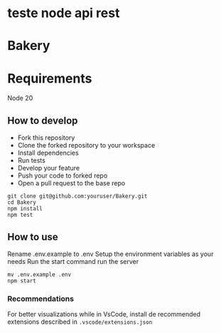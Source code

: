 # teste node api rest
# Bakery

# Requirements

Node 20

## How to develop

- Fork this repository
- Clone the forked repository to your workspace
- Install dependencies
- Run tests
- Develop your feature
- Push your code to forked repo
- Open a pull request to the base repo

```console
git clone git@github.com:youruser/Bakery.git
cd Bakery
npm install
npm test
```

## How to use

Rename .env.example to .env
Setup the environment variables as your needs
Run the start command run the server

```console
mv .env.example .env
npm start
```

### Recommendations

For better visualizations while in VsCode, install de recommended extensions described in `.vscode/extensions.json`